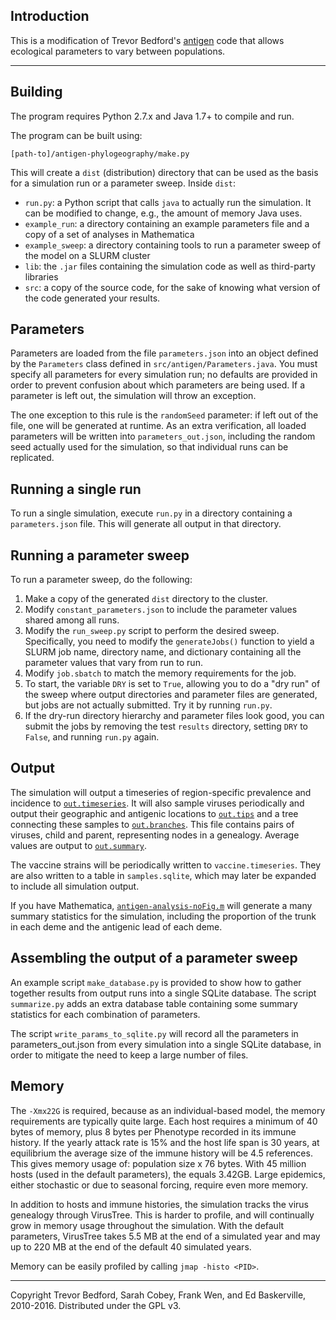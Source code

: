 ## Introduction

This is a modification of Trevor Bedford's [antigen](https://github.com/trvrb/antigen) code that allows ecological parameters to vary between populations.

-------------------------------------------

## Building

The program requires Python 2.7.x and Java 1.7+ to compile and run.

The program can be built using:

```{bash}
[path-to]/antigen-phylogeography/make.py
```	

This will create a `dist` (distribution) directory that can be used as the basis for
a simulation run or a parameter sweep. Inside `dist`:

* `run.py`: a Python script that calls `java` to actually run the simulation. It can be
modified to change, e.g., the amount of memory Java uses.
* `example_run`: a directory containing an example parameters file and a copy of a
set of analyses in Mathematica
* `example_sweep`: a directory containing tools to run a parameter sweep of the model on
a SLURM cluster
* `lib`: the `.jar` files containing the simulation code as well as third-party libraries
* `src`: a copy of the source code, for the sake of knowing what version of the code
generated your results.
	
## Parameters

Parameters are loaded from the file `parameters.json` into an object defined by the
`Parameters` class defined in `src/antigen/Parameters.java`. You must specify all
parameters for every simulation run; no defaults are provided in order to prevent
confusion about which parameters are being used. If a parameter is left out, the
simulation will throw an exception.

The one exception to this rule is the `randomSeed` parameter: if left out of the file,
one will be generated at runtime. As an extra verification, all loaded parameters will be
written into `parameters_out.json`, including the random seed actually used for the
simulation, so that individual runs can be replicated.

## Running a single run

To run a single simulation, execute `run.py` in a directory containing a `parameters.json`
file. This will generate all output in that directory.

## Running a parameter sweep

To run a parameter sweep, do the following:
1. Make a copy of the generated `dist` directory to the cluster.
2. Modify `constant_parameters.json` to include the parameter values shared among all runs.
3. Modify the `run_sweep.py` script to perform the desired sweep. Specifically, you need
to modify the `generateJobs()` function to yield a SLURM job name, directory name, and
dictionary containing all the parameter values that vary from run to run.
4. Modify `job.sbatch` to match the memory requirements for the job.
5. To start, the variable `DRY` is set to `True`, allowing you to do a "dry run" of the
sweep where output directories and parameter files are generated, but jobs are not
actually submitted. Try it by running `run.py`.
6. If the dry-run directory hierarchy and parameter files look good, you can submit the
jobs by removing the test `results` directory, setting `DRY` to `False`, and running
`run.py` again.

## Output

The simulation will output a timeseries of region-specific prevalence and incidence to
[`out.timeseries`](example/out.timeseries).  It will also sample viruses periodically and output their 
geographic and antigenic locations to [`out.tips`](example/out.tips) and a tree connecting these samples 
to [`out.branches`](example/out.branches).  This file contains pairs of viruses, child and parent, 
representing nodes in a genealogy.  Average values are output to [`out.summary`](example/out.summary).

The vaccine strains will be periodically written to `vaccine.timeseries`. They are also written
to a table in `samples.sqlite`, which may later be expanded to include all simulation output.

If you have Mathematica, [`antigen-analysis-noFig.m`](example/antigen-analysis-noFig.m) will generate a many summary statistics for the simulation, including the proportion of the trunk in each deme and the antigenic lead of each deme.

## Assembling the output of a parameter sweep

An example script `make_database.py` is provided to show how to gather together results
from output runs into a single SQLite database. The script `summarize.py` adds an extra
database table containing some summary statistics for each combination of parameters.

The script `write_params_to_sqlite.py` will record all the parameters in parameters_out.json from every simulation into a single SQLite database, in order to mitigate the need to keep a large number of files.

## Memory

The `-Xmx22G` is required, because as an individual-based model, the memory requirements are
typically quite large. Each host requires a minimum of 40 bytes of memory, plus 8 bytes per
Phenotype recorded in its immune history.  If the yearly attack rate is 15% and the host life span
is 30 years, at equilibrium the average size of the immune history will be 4.5 references.  This
gives memory usage of: population size x 76 bytes.  With 45 million hosts (used in the default
parameters), the equals 3.42GB. Large epidemics, either stochastic or due to seasonal forcing, require even more memory.

In addition to hosts and immune histories, the simulation tracks the virus genealogy through
VirusTree.  This is harder to profile, and will continually grow in memory usage throughout the
simulation.  With the default parameters, VirusTree takes 5.5 MB at the end of a simulated year and
may up to 220 MB at the end of the default 40 simulated years.

Memory can be easily profiled by calling `jmap -histo <PID>`.

-------------------------------------------

Copyright Trevor Bedford, Sarah Cobey, Frank Wen, and Ed Baskerville, 2010-2016. Distributed under the GPL v3.